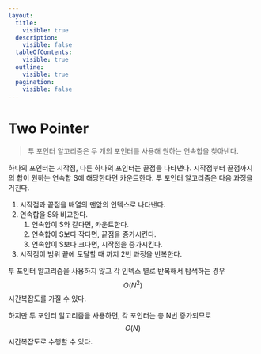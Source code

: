 ```yaml
---
layout:
  title:
    visible: true
  description:
    visible: false
  tableOfContents:
    visible: true
  outline:
    visible: true
  pagination:
    visible: false
---
```


# Two Pointer

> 투 포인터 알고리즘은 두 개의 포인터를 사용해 원하는 연속합을 찾아낸다.

하나의 포인터는 시작점, 다른 하나의 포인터는 끝점을 나타낸다. 시작점부터 끝점까지의 합이 원하는 연속합 S에 해당한다면 카운트한다. 투 포인터 알고리즘은 다음 과정을 거친다.

1. 시작점과 끝점을 배열의 맨앞의 인덱스로 나타낸다.
2. 연속합을 S와 비교한다.
   1. 연속합이 S와 같다면, 카운트한다.
   2. 연속합이 S보다 작다면, 끝점을 증가시킨다.
   3. 연속합이 S보다 크다면, 시작점을 증가시킨다.
3. 시작점이 범위 끝에 도달할 때 까지 2번 과정을 반복한다.

투 포인터 알고리즘을 사용하지 않고 각 인덱스 별로 반복해서 탐색하는 경우 $$O(N^2)$$ 시간복잡도를 가질 수 있다.

하지만 투 포인터 알고리즘을 사용하면, 각 포인터는 총 N번 증가되므로 $$O(N)$$ 시간복잡도로 수행할 수 있다.
